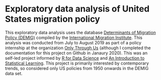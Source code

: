 # Exploratory data analysis of United States migration policy
This exploratory data analysis uses the database [Determinants of Migration Policy (DEMIG)](https://www.migrationinstitute.org/data/demig-data/demig-c2c-data) compiled by the [International Migration Institute](https://www.migrationinstitute.org/). This analysis was conducted from July to August 2019 as part of a policy internship at the organization [Only Through Us](https://www.onlythroughus.org/) (although I completed the documentation for this project on Github in Janaury 2020). This was an self-led project informed by [R for Data Science](https://r4ds.had.co.nz/) and [An Introduction to Statistical Learning](http://faculty.marshall.usc.edu/gareth-james/ISL/). This project is primarily interested by contemporary trends, so considered only US policies from 1950 onwards in the DEMIG data set.  

